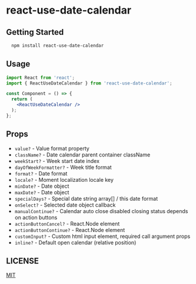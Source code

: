 # react-use-date-calendar

## Getting Started

```bash
  npm install react-use-date-calendar
```

## Usage

```jsx
import React from 'react';
import { ReactUseDateCalendar } from 'react-use-date-calendar';

const Component = () => {
  return (
    <ReactUseDateCalendar />
  );
};
```

## Props
- `value?` - Value format property
- `className?` - Date calendar parent container className
- `weekStart?` - Week start date index
- `dayOfWeekFormatter?` - Week title format
- `format?` - Date format
- `locale?` - Moment localization locale key
- `minDate?` - Date object
- `maxDate?` - Date object 
- `specialDays?` - Special date string array[] / this date format
- `onSelect?` - Selected date object callback
- `manualContinue?` - Calendar auto close disabled closing status depends on action buttons
- `actionButtonCancel?` - React.Node element
- `actionButtonContinue?` - React.Node element
- `customInput?` - Custom html input element, required call argument props
- `inline?` - Default open calendar (relative position)

## LICENSE

[MIT](LICENSE)
